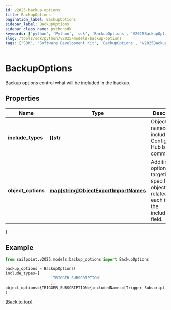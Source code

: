 ```yaml
---
id: v2025-backup-options
title: BackupOptions
pagination_label: BackupOptions
sidebar_label: BackupOptions
sidebar_class_name: pythonsdk
keywords: ['python', 'Python', 'sdk', 'BackupOptions', 'V2025BackupOptions']
slug: /tools/sdk/python/v2025/models/backup-options
tags: ['SDK', 'Software Development Kit', 'BackupOptions', 'V2025BackupOptions']
---
```


# BackupOptions

Backup options control what will be included in the backup.

## Properties

| Name | Type | Description | Notes |
| --- | --- | --- | --- |
| **include_types** | **[]str** | Object type names to be included in a Configuration Hub backup command. | [optional] |
| **object_options** | [**map[string]ObjectExportImportNames**](object-export-import-names) | Additional options targeting specific objects related to each item in the includeTypes field. | [optional] |

}

## Example

```python
from sailpoint.v2025.models.backup_options import BackupOptions

backup_options = BackupOptions(
include_types=[
                    'TRIGGER_SUBSCRIPTION'
                    ],
object_options={TRIGGER_SUBSCRIPTION={includedNames=[Trigger Subscription name]}}
)

```

[[Back to top]](#)
